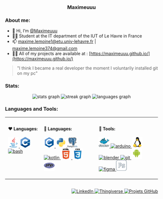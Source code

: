 <h3 align="center">Maximeuuu</h3>

<h3 align="left">About me:</h3>

- 👋 Hi, I’m [@Maximeuuu](https://github.com/Maximeuuu)
- 👨‍🎓 Student at the IT department of the IUT of Le Havre in France
- 📫 maxime.lemoine1@etu.univ-lehavre.fr  |  maxime.lemoine374@gmail.com
- 👨‍💻 All of my projects are available at : [https://maximeuuu.github.io/](https://maximeuuu.github.io/)
> "I think I became a real developer the moment I voluntarily installed git on my pc"

<h3 align="left">Stats:</h3>
<div align="center">
  	<img src="https://github-readme-stats.vercel.app/api?username=Maximeuuu&hide_title=true&hide_rank=true&show_icons=true&include_all_commits=true&count_private=true&disable_animations=false&theme=ayu-mirage&locale=fr&hide_border=false&order=1" height="130" alt="stats graph"  />
  <img src="https://streak-stats.demolab.com?user=Maximeuuu&locale=fr&mode=daily&theme=ayu-mirage&hide_border=false&border_radius=5&order=3" height="130" alt="streak graph"  />
  <img src="https://github-readme-stats.vercel.app/api/top-langs?username=Maximeuuu&locale=fr&hide_title=false&layout=compact&card_width=320&langs_count=6&theme=ayu-mirage&hide_border=false&order=2" height="130" alt="languages graph"  />
</div>

<div align="left">
  <h3>Languages and Tools:</h3>
	
<table style="width: 100%; border-collapse: collapse; border: none;">
  <tr>
    <td style="vertical-align: top; padding: 10px;">
      <h4>❤️ Languages:</h4>
      <p>
        <a href="https://www.java.com" target="_blank" rel="noreferrer"> <img src="https://raw.githubusercontent.com/devicons/devicon/master/icons/java/java-original.svg" alt="java" width="35" height="35"/> </a>
        <a href="https://www.w3schools.com/cpp/" target="_blank" rel="noreferrer"> <img src="https://raw.githubusercontent.com/devicons/devicon/master/icons/cplusplus/cplusplus-original.svg" alt="cplusplus" width="35" height="35"/> </a>
        <a href="https://www.gnu.org/software/bash/" target="_blank" rel="noreferrer"> <img src="https://www.vectorlogo.zone/logos/gnu_bash/gnu_bash-icon.svg" alt="bash" width="35" height="35"/> </a>
      </p>
    </td>
    <td style="vertical-align: top; padding: 10px;">
      <h4>🌱 Languages:</h4>
      <p>
        <a href="https://www.cprogramming.com/" target="_blank" rel="noreferrer"> <img src="https://raw.githubusercontent.com/devicons/devicon/master/icons/c/c-original.svg" alt="c" width="35" height="35"/> </a>
        <a href="https://www.python.org" target="_blank" rel="noreferrer"> <img src="https://raw.githubusercontent.com/devicons/devicon/master/icons/python/python-original.svg" alt="python" width="35" height="35"/> </a>
	<a href="https://www.postgresql.org" target="_blank" rel="noreferrer"> <img src="https://raw.githubusercontent.com/devicons/devicon/master/icons/postgresql/postgresql-original-wordmark.svg" alt="postgresql" width="35" height="35"/> </a>
	<a href="https://kotlinlang.org" target="_blank" rel="noreferrer"> <img src="https://www.vectorlogo.zone/logos/kotlinlang/kotlinlang-icon.svg" alt="kotlin" width="35" height="35"/> </a>
	<a href="https://www.w3.org/html/" target="_blank" rel="noreferrer"> <img src="https://raw.githubusercontent.com/devicons/devicon/master/icons/html5/html5-original-wordmark.svg" alt="html5" width="35" height="35"/> </a>
	<a href="https://www.w3schools.com/css/" target="_blank" rel="noreferrer"> <img src="https://raw.githubusercontent.com/devicons/devicon/master/icons/css3/css3-original-wordmark.svg" alt="css3" width="35" height="35"/> </a>
	<a href="https://www.php.net" target="_blank" rel="noreferrer"> <img src="https://raw.githubusercontent.com/devicons/devicon/master/icons/php/php-original.svg" alt="php" width="35" height="35"/> </a>
      </p>
    </td>
    <td style="vertical-align: top; padding: 10px;">
      <h4>💾 Tools:</h4>
      <p>
        <a href="https://www.docker.com/" target="_blank" rel="noreferrer"> <img src="https://raw.githubusercontent.com/devicons/devicon/master/icons/docker/docker-original-wordmark.svg" alt="docker" width="35" height="35"/> </a>
        <a href="https://www.arduino.cc/" target="_blank" rel="noreferrer"> <img src="https://cdn.worldvectorlogo.com/logos/arduino-1.svg" alt="arduino" width="35" height="35"/> </a>
	<a href="https://www.linux.org/" target="_blank" rel="noreferrer"> <img src="https://raw.githubusercontent.com/devicons/devicon/master/icons/linux/linux-original.svg" alt="linux" width="35" height="35"/> </a>
	<a href="https://www.blender.org/" target="_blank" rel="noreferrer"> <img src="https://download.blender.org/branding/community/blender_community_badge_white.svg" alt="blender" width="35" height="35"/> </a>
	<a href="https://git-scm.com/" target="_blank" rel="noreferrer"> <img src="https://www.vectorlogo.zone/logos/git-scm/git-scm-icon.svg" alt="git" width="35" height="35"/> </a>
	<a href="https://developer.android.com" target="_blank" rel="noreferrer"> <img src="https://raw.githubusercontent.com/devicons/devicon/master/icons/android/android-original-wordmark.svg" alt="android" width="35" height="35"/> </a>
	<a href="https://www.figma.com/" target="_blank" rel="noreferrer"> <img src="https://www.vectorlogo.zone/logos/figma/figma-icon.svg" alt="figma" width="35" height="35"/> </a>
	<a href="https://www.photoshop.com/en" target="_blank" rel="noreferrer"> <img src="https://raw.githubusercontent.com/devicons/devicon/master/icons/photoshop/photoshop-line.svg" alt="photoshop" width="35" height="35"/> </a>
      </p>
    </td>
  </tr>
</table>
</div>

<br>

<div align="right">
	<a href="https://www.linkedin.com/in/maxime-lemoine-ml/">
		<img src="https://img.shields.io/badge/linkedin-0A66C2?style=for-the-badge&logo=linkedin&logoColor=white" alt="LinkedIn">
	</a>
	<a href="https://www.thingiverse.com/maximeuuu/designs/">
		<img src="https://img.shields.io/badge/thingiverse-248BFB?style=for-the-badge&logo=thingiverse&logoColor=white" alt="Thingiverse">
	</a>
	<a href="https://maximeuuu.github.io/">
		<img src="https://img.shields.io/badge/Projets-GitHub-181717?style=for-the-badge&logo=github&logoColor=white" alt="Projets GitHub">
	</a>
</div>
